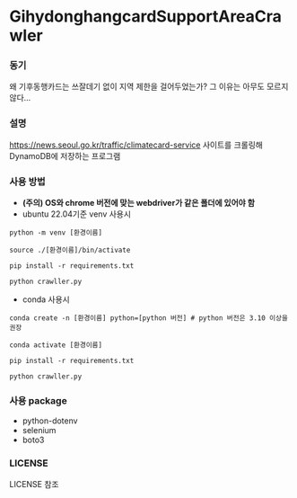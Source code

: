 # GihydonghangcardSupportAreaCrawler

### 동기
왜 기후동행카드는 쓰잘데기 없이 지역 제한을 걸어두었는가? 그 이유는 아무도 모르지 않다...  
  
### 설명
https://news.seoul.go.kr/traffic/climatecard-service 사이트를 크롤링해 DynamoDB에 저장하는 프로그램

### 사용 방법
- **(주의) OS와 chrome 버전에 맞는 webdriver가 같은 폴더에 있어야 함**
- ubuntu 22.04기준 venv 사용시
```
python -m venv [환경이름]

source ./[환경이름]/bin/activate

pip install -r requirements.txt

python crawller.py
```
- conda 사용시
```
conda create -n [환경이름] python=[python 버전] # python 버전은 3.10 이상을 권장

conda activate [환경이름]

pip install -r requirements.txt

python crawller.py
```

### 사용 package
- python-dotenv  
- selenium  
- boto3  

### LICENSE
LICENSE 참조

